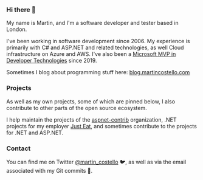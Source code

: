 ### Hi there 👋

My name is Martin, and I'm a software developer and tester based in London.

I've been working in software development since 2006. My experience is primarily with C# and ASP.NET and related technologies, as well Cloud infrastructure on Azure and AWS. I've also been a [Microsoft MVP in Developer Technologies]( https://mvp.microsoft.com/en-us/PublicProfile/5003438 "My MVP profile") since 2019.

Sometimes I blog about programming stuff here: [blog.martincostello.com](https://blog.martincostello.com/ "My blog")

### Projects

As well as my own projects, some of which are pinned below, I also contribute to other parts of the open source ecosystem.

I help maintain the projects of the [aspnet-contrib](https://github.com/aspnet-contrib "The aspnet-contrib org on GitHub.com") organization, .NET projects for my employer [Just Eat](https://github.com/justeat "The Just Eat org on GitHub.com"), and sometimes contribute to the projects for .NET and ASP.NET.

### Contact

You can find me on Twitter [@martin_costello](https://twitter.com/martin_costello "My Twitter profile") 🐦, as well as via the email associated with my Git commits 📧.
